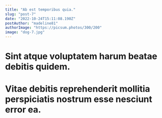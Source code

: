 ```yaml
---
title: "Ab est temporibus quia."
slug: "post-7"
date: "2022-10-24T15:11:08.190Z"
postAuthor: "madeline81"
authorImage: "https://picsum.photos/300/200"
image: "dog-7.jpg"
---
```

# Sint atque voluptatem harum beatae debitis quidem.
# Vitae debitis reprehenderit mollitia perspiciatis nostrum esse nesciunt error ea.